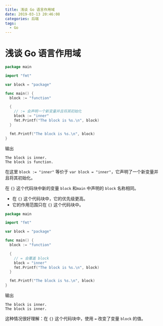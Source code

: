 ```yaml
---
title: 浅谈 Go 语言作用域
date: 2019-03-13 20:46:08
categories: 后端
tags:
  - Go
---
```

# 浅谈 Go 语言作用域

```go
package main

import "fmt"

var block = "package"

func main() {
  block := "function"

  {
    // := 会声明一个新变量并且将其初始化
    block := "inner"
    fmt.Printf("The block is %s.\n", block)
  }

  fmt.Printf("The block is %s.\n", block)
}
```

输出

```shell
The block is inner.
The block is function.
```

在这里 `block := "inner"` 等价于 `var block = "inner"`，它声明了一个新变量并且将其初始化。

在 `{}` 这个代码块中新的变量 `block` 和`main` 中声明的 `block` 名称相同。

- 在 `{}` 这个代码块中，它的优先级更高。
- 它的作用范围只在 `{}` 这个代码块中。

```go
package main

import "fmt"

var block = "package"

func main() {
  block := "function"

  {
    // = 会覆盖 block
    block = "inner"
    fmt.Printf("The block is %s.\n", block)
  }

  fmt.Printf("The block is %s.\n", block)
}
```

输出

```shell
The block is inner.
The block is inner.
```

这种情况很好理解：在 `{}` 这个代码块中，使用 `=` 改变了变量 `block` 的值。